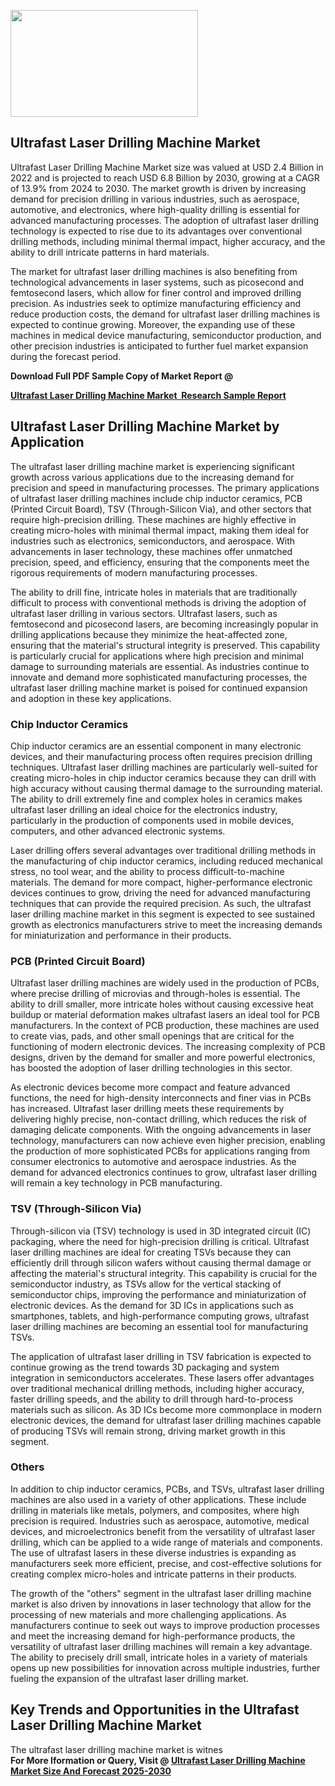 <p><img class="alignnone size-medium wp-image-20088" src="https://ffe5etoiles.com/wp-content/uploads/2024/12/MST1-300x171.png" alt="" width="300" height="171" /></p><p> <h2>Ultrafast Laser Drilling Machine Market </h2><p>Ultrafast Laser Drilling Machine Market size was valued at USD 2.4 Billion in 2022 and is projected to reach USD 6.8 Billion by 2030, growing at a CAGR of 13.9% from 2024 to 2030. The market growth is driven by increasing demand for precision drilling in various industries, such as aerospace, automotive, and electronics, where high-quality drilling is essential for advanced manufacturing processes. The adoption of ultrafast laser drilling technology is expected to rise due to its advantages over conventional drilling methods, including minimal thermal impact, higher accuracy, and the ability to drill intricate patterns in hard materials.</p><p>The market for ultrafast laser drilling machines is also benefiting from technological advancements in laser systems, such as picosecond and femtosecond lasers, which allow for finer control and improved drilling precision. As industries seek to optimize manufacturing efficiency and reduce production costs, the demand for ultrafast laser drilling machines is expected to continue growing. Moreover, the expanding use of these machines in medical device manufacturing, semiconductor production, and other precision industries is anticipated to further fuel market expansion during the forecast period.</p></p><p><strong>Download Full PDF Sample Copy of Market Report @</strong></p><p><strong><a href="https://www.verifiedmarketreports.com/download-sample/?rid=245552&utm_source=Sites-google&utm_medium=265" target="_blank">Ultrafast Laser Drilling Machine Market &nbsp;Research Sample Report</a></strong></p><p><h2>Ultrafast Laser Drilling Machine Market by Application</h2><p>The ultrafast laser drilling machine market is experiencing significant growth across various applications due to the increasing demand for precision and speed in manufacturing processes. The primary applications of ultrafast laser drilling machines include chip inductor ceramics, PCB (Printed Circuit Board), TSV (Through-Silicon Via), and other sectors that require high-precision drilling. These machines are highly effective in creating micro-holes with minimal thermal impact, making them ideal for industries such as electronics, semiconductors, and aerospace. With advancements in laser technology, these machines offer unmatched precision, speed, and efficiency, ensuring that the components meet the rigorous requirements of modern manufacturing processes.</p><p>The ability to drill fine, intricate holes in materials that are traditionally difficult to process with conventional methods is driving the adoption of ultrafast laser drilling in various sectors. Ultrafast lasers, such as femtosecond and picosecond lasers, are becoming increasingly popular in drilling applications because they minimize the heat-affected zone, ensuring that the material's structural integrity is preserved. This capability is particularly crucial for applications where high precision and minimal damage to surrounding materials are essential. As industries continue to innovate and demand more sophisticated manufacturing processes, the ultrafast laser drilling machine market is poised for continued expansion and adoption in these key applications.</p><h3>Chip Inductor Ceramics</h3><p>Chip inductor ceramics are an essential component in many electronic devices, and their manufacturing process often requires precision drilling techniques. Ultrafast laser drilling machines are particularly well-suited for creating micro-holes in chip inductor ceramics because they can drill with high accuracy without causing thermal damage to the surrounding material. The ability to drill extremely fine and complex holes in ceramics makes ultrafast laser drilling an ideal choice for the electronics industry, particularly in the production of components used in mobile devices, computers, and other advanced electronic systems.</p><p>Laser drilling offers several advantages over traditional drilling methods in the manufacturing of chip inductor ceramics, including reduced mechanical stress, no tool wear, and the ability to process difficult-to-machine materials. The demand for more compact, higher-performance electronic devices continues to grow, driving the need for advanced manufacturing techniques that can provide the required precision. As such, the ultrafast laser drilling machine market in this segment is expected to see sustained growth as electronics manufacturers strive to meet the increasing demands for miniaturization and performance in their products.</p><h3>PCB (Printed Circuit Board)</h3><p>Ultrafast laser drilling machines are widely used in the production of PCBs, where precise drilling of microvias and through-holes is essential. The ability to drill smaller, more intricate holes without causing excessive heat buildup or material deformation makes ultrafast lasers an ideal tool for PCB manufacturers. In the context of PCB production, these machines are used to create vias, pads, and other small openings that are critical for the functioning of modern electronic devices. The increasing complexity of PCB designs, driven by the demand for smaller and more powerful electronics, has boosted the adoption of laser drilling technologies in this sector.</p><p>As electronic devices become more compact and feature advanced functions, the need for high-density interconnects and finer vias in PCBs has increased. Ultrafast laser drilling meets these requirements by delivering highly precise, non-contact drilling, which reduces the risk of damaging delicate components. With the ongoing advancements in laser technology, manufacturers can now achieve even higher precision, enabling the production of more sophisticated PCBs for applications ranging from consumer electronics to automotive and aerospace industries. As the demand for advanced electronics continues to grow, ultrafast laser drilling will remain a key technology in PCB manufacturing.</p><h3>TSV (Through-Silicon Via)</h3><p>Through-silicon via (TSV) technology is used in 3D integrated circuit (IC) packaging, where the need for high-precision drilling is critical. Ultrafast laser drilling machines are ideal for creating TSVs because they can efficiently drill through silicon wafers without causing thermal damage or affecting the material's structural integrity. This capability is crucial for the semiconductor industry, as TSVs allow for the vertical stacking of semiconductor chips, improving the performance and miniaturization of electronic devices. As the demand for 3D ICs in applications such as smartphones, tablets, and high-performance computing grows, ultrafast laser drilling machines are becoming an essential tool for manufacturing TSVs.</p><p>The application of ultrafast laser drilling in TSV fabrication is expected to continue growing as the trend towards 3D packaging and system integration in semiconductors accelerates. These lasers offer advantages over traditional mechanical drilling methods, including higher accuracy, faster drilling speeds, and the ability to drill through hard-to-process materials such as silicon. As 3D ICs become more commonplace in modern electronic devices, the demand for ultrafast laser drilling machines capable of producing TSVs will remain strong, driving market growth in this segment.</p><h3>Others</h3><p>In addition to chip inductor ceramics, PCBs, and TSVs, ultrafast laser drilling machines are also used in a variety of other applications. These include drilling in materials like metals, polymers, and composites, where high precision is required. Industries such as aerospace, automotive, medical devices, and microelectronics benefit from the versatility of ultrafast laser drilling, which can be applied to a wide range of materials and components. The use of ultrafast lasers in these diverse industries is expanding as manufacturers seek more efficient, precise, and cost-effective solutions for creating complex micro-holes and intricate patterns in their products.</p><p>The growth of the "others" segment in the ultrafast laser drilling machine market is also driven by innovations in laser technology that allow for the processing of new materials and more challenging applications. As manufacturers continue to seek out ways to improve production processes and meet the increasing demand for high-performance products, the versatility of ultrafast laser drilling machines will remain a key advantage. The ability to precisely drill small, intricate holes in a variety of materials opens up new possibilities for innovation across multiple industries, further fueling the expansion of the ultrafast laser drilling market.</p><h2>Key Trends and Opportunities in the Ultrafast Laser Drilling Machine Market</h2><p>The ultrafast laser drilling machine market is witnes<strong><br />For More Iformation or Query, Visit @ <a href="https://www.verifiedmarketreports.com/product/ultrafast-laser-drilling-machine-market/" target="_blank">Ultrafast Laser Drilling Machine Market Size And Forecast 2025-2030</a></strong></p>
